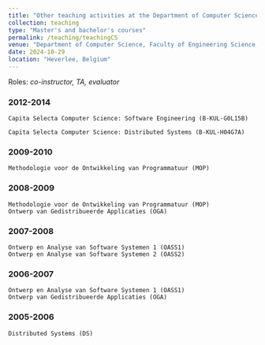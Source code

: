 ```yaml
---
title: "Other teaching activities at the Department of Computer Science"
collection: teaching
type: "Master's and bachelor's courses"
permalink: /teaching/teachingCS
venue: "Department of Computer Science, Faculty of Engineering Science, KU Leuven"
date: 2024-10-29
location: "Heverlee, Belgium"
---
```


Roles: _co-instructor, TA, evaluator_

### 2012-2014

	Capita Selecta Computer Science: Software Engineering (B-KUL-G0L15B) 

	Capita Selecta Computer Science: Distributed Systems (B-KUL-H04G7A)

### 2009-2010

    Methodologie voor de Ontwikkeling van Programmatuur (MOP) 

### 2008-2009

    Methodologie voor de Ontwikkeling van Programmatuur (MOP)
    Ontwerp van Gedistribueerde Applicaties (OGA)

### 2007-2008

    Ontwerp en Analyse van Software Systemen 1 (OASS1)
    Ontwerp en Analyse van Software Systemen 2 (OASS2) 

### 2006-2007

    Ontwerp en Analyse van Software Systemen 1 (OASS1)
    Ontwerp van Gedistribueerde Applicaties (OGA) 

### 2005-2006

    Distributed Systems (DS)

